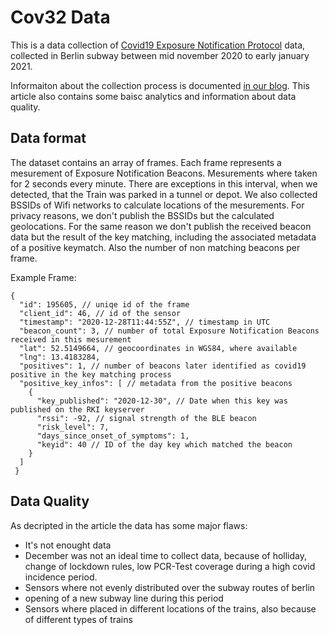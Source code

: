 # Cov32 Data

This is a data collection of [Covid19 Exposure Notification Protocol](https://en.wikipedia.org/wiki/Exposure_Notification) data, collected in Berlin subway between mid november 2020 to early january 2021.

Informaiton about the collection process is documented [in our blog](https://zerforschung.org/posts/auf-der-suche-nach-corona-im-berliner-untergrund/). This article also contains some baisc analytics and information about data quality.

## Data format

The dataset contains an array of frames. Each frame represents a mesurement of Exposure Notification Beacons. Mesurements where taken for 2 seconds every minute. There are exceptions in this interval, when we detected, that the Train was parked in a tunnel or depot. We also collected BSSIDs of Wifi networks to calculate locations of the mesurements. For privacy reasons, we don't publish the BSSIDs but the calculated geolocations. For the same reason we don't publish the received beacon data but the result of the key matching, including the associated metadata of a positive keymatch. Also the number of non matching beacons per frame.

Example Frame:

```
{
  "id": 195605, // uniqe id of the frame
  "client_id": 46, // id of the sensor
  "timestamp": "2020-12-28T11:44:55Z", // timestamp in UTC
  "beacon_count": 3, // number of total Exposure Notification Beacons received in this mesurement
  "lat": 52.5149664, // geocoordinates in WGS84, where available
  "lng": 13.4183284,
  "positives": 1, // number of beacons later identified as covid19 positive in the key matching process
  "positive_key_infos": [ // metadata from the positive beacons
    {
      "key_published": "2020-12-30", // Date when this key was published on the RKI keyserver
      "rssi": -92, // signal strength of the BLE beacon
      "risk_level": 7, 
      "days_since_onset_of_symptoms": 1,
      "keyid": 40 // ID of the day key which matched the beacon
    }
  ]
 }
 ```



## Data Quality

As decripted in the article the data has some major flaws:

* It's not enought data
* December was not an ideal time to collect data, because of holliday, change of lockdown rules, low PCR-Test coverage during a high covid incidence period.
* Sensors where not evenly distributed over the subway routes of berlin
* opening of a new subway line during this period
* Sensors where placed in different locations of the trains, also because of different types of trains